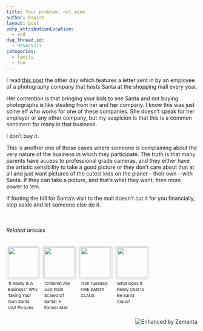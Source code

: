```yaml
---
title: Your problem, not mine
author: bsoist
layout: post
pdrp_attributionLocation:
  - end
dsq_thread_id:
  - 995475377
categories:
  - family
  - fun
---
```

I read [this post][1] the other day which features a letter sent in by an employee of a photography company that hosts Santa at the shopping mall every year.

Her contention is that bringing your kids to see Santa and not buying photographs is like stealing from her and her company. I know this was just some elf who works for one of these companies. She doesn&#8217;t speak for her employer or any other company, but my suspicion is that this is a common sentiment for many in that business.

I don&#8217;t buy it.

This is another one of those cases where someone is complaining about the very nature of the business in which they participate. The truth is that many parents have access to professional grade cameras, and they either have the artistic sensibility to take a good picture or they don&#8217;t care about that at all and just want pictures of the cutest kids on the planet &#8211; their own &#8211; with Santa. If they can take a picture, and that&#8217;s what they want, then more power to &#8216;em.

If footing the bill for Santa&#8217;s visit to the mall doesn&#8217;t cut it for you financially, step aside and let someone else do it.

&nbsp;

<h6 class="zemanta-related-title" style="font-size: 1em;">
  Related articles
</h6>

<ul class="zemanta-article-ul zemanta-article-ul-image" style="margin: 0; padding: 0; overflow: hidden;">
  <li class="zemanta-article-ul-li-image zemanta-article-ul-li" style="padding: 0; background: none; list-style: none; display: block; float: left; vertical-align: top; text-align: left; width: 84px; font-size: 11px; margin: 2px 10px 10px 2px;">
    <a style="box-shadow: 0px 0px 4px #999; padding: 2px; display: block; border-radius: 2px; text-decoration: none;" href="http://consumerist.com/2012/12/26/it-really-is-a-business-why-taking-your-own-santa-visit-pictures-makes-you-a-cheap-jerk/" target="_blank"><img style="padding: 0; margin: 0; border: 0; display: block; width: 80px; max-width: 100%;" alt="" src="http://i.zemanta.com/134076800_80_80.jpg" /></a><a style="display: block; overflow: hidden; text-decoration: none; line-height: 12pt; height: 80px; padding: 5px 2px 0 2px;" href="http://consumerist.com/2012/12/26/it-really-is-a-business-why-taking-your-own-santa-visit-pictures-makes-you-a-cheap-jerk/" target="_blank">&#8216;It Really Is A Business&#8217;: Why Taking Your Own Santa Visit Pictures Makes You A Cheap Jerk</a>
  </li>
  <li class="zemanta-article-ul-li-image zemanta-article-ul-li" style="padding: 0; background: none; list-style: none; display: block; float: left; vertical-align: top; text-align: left; width: 84px; font-size: 11px; margin: 2px 10px 10px 2px;">
    <a style="box-shadow: 0px 0px 4px #999; padding: 2px; display: block; border-radius: 2px; text-decoration: none;" href="http://consumerist.com/2012/12/21/children-are-just-plain-scared-of-santa-a-former-mall-santa-tells-all/" target="_blank"><img style="padding: 0; margin: 0; border: 0; display: block; width: 80px; max-width: 100%;" alt="" src="http://i.zemanta.com/133259623_80_80.jpg" /></a><a style="display: block; overflow: hidden; text-decoration: none; line-height: 12pt; height: 80px; padding: 5px 2px 0 2px;" href="http://consumerist.com/2012/12/21/children-are-just-plain-scared-of-santa-a-former-mall-santa-tells-all/" target="_blank">&#8216;Children Are Just Plain Scared Of Santa&#8217;: A Former Mall Santa Tells All</a>
  </li>
  <li class="zemanta-article-ul-li-image zemanta-article-ul-li" style="padding: 0; background: none; list-style: none; display: block; float: left; vertical-align: top; text-align: left; width: 84px; font-size: 11px; margin: 2px 10px 10px 2px;">
    <a style="box-shadow: 0px 0px 4px #999; padding: 2px; display: block; border-radius: 2px; text-decoration: none;" href="http://www.sbnation.com/2012/12/25/3800232/troll-tuesday-fire-santa-claus" target="_blank"><img style="padding: 0; margin: 0; border: 0; display: block; width: 80px; max-width: 100%;" alt="" src="http://i.zemanta.com/133947052_80_80.jpg" /></a><a style="display: block; overflow: hidden; text-decoration: none; line-height: 12pt; height: 80px; padding: 5px 2px 0 2px;" href="http://www.sbnation.com/2012/12/25/3800232/troll-tuesday-fire-santa-claus" target="_blank">Troll Tuesday: FIRE SANTA CLAUS</a>
  </li>
  <li class="zemanta-article-ul-li-image zemanta-article-ul-li" style="padding: 0; background: none; list-style: none; display: block; float: left; vertical-align: top; text-align: left; width: 84px; font-size: 11px; margin: 2px 10px 10px 2px;">
    <a style="box-shadow: 0px 0px 4px #999; padding: 2px; display: block; border-radius: 2px; text-decoration: none;" href="http://www.fool.com/investing/general/2012/12/25/what-does-it-really-cost-to-be-santa-claus.aspx" target="_blank"><img style="padding: 0; margin: 0; border: 0; display: block; width: 80px; max-width: 100%;" alt="" src="http://i.zemanta.com/133973957_80_80.jpg" /></a><a style="display: block; overflow: hidden; text-decoration: none; line-height: 12pt; height: 80px; padding: 5px 2px 0 2px;" href="http://www.fool.com/investing/general/2012/12/25/what-does-it-really-cost-to-be-santa-claus.aspx" target="_blank">What Does It Really Cost to Be Santa Claus?</a>
  </li>
</ul>

<div class="zemanta-pixie" style="margin-top: 10px; height: 15px;">
  <a class="zemanta-pixie-a" title="Enhanced by Zemanta" href="http://www.zemanta.com/?px"><img class="zemanta-pixie-img" style="border: none; float: right;" alt="Enhanced by Zemanta" src="http://img.zemanta.com/zemified_e.png?x-id=757d1cb0-b3d0-4ec4-806f-dff6c328a0de" /></a>
</div>

 [1]: http://consumerist.com/2012/12/26/it-really-is-a-business-why-taking-your-own-santa-visit-pictures-makes-you-a-cheap-jerk/
